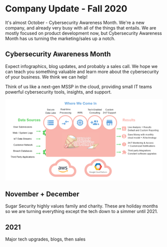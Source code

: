 # Company Update - Fall 2020
It's almost October - Cybersecurity Awareness Month. We're a new company, and already very busy with all of the things that entails.
We are mostly focused on product development now, but Cybersecurity Awareness Month has us turning the marketing/sales up a notch. 

## Cybersecurity Awareness Month
Expect infographics, blog updates, and probably a sales call. We hope we can teach you something valuable and learn more about the cybersecurity of your business. We think we can help! 

Think of us like a next-gen MSSP in the cloud, providing small IT teams powerful cybersecurity tools, insights, and support.

![product](../assets/images/product.png)

## November + December
Sugar Security highly values family and charity. These are holiday months so we are turning everything except the tech down to a simmer until 2021. 

## 2021
Major tech upgrades, blogs, then sales
